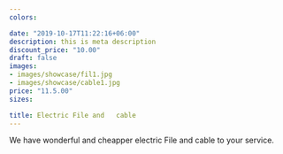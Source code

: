 ```yaml
---
colors:

date: "2019-10-17T11:22:16+06:00"
description: this is meta description
discount_price: "10.00"
draft: false
images:
- images/showcase/fil1.jpg
- images/showcase/cable1.jpg
price: "11.5.00"
sizes:

title: Electric File and   cable
---
```


We have wonderful and cheapper  electric File and cable to your  service.
